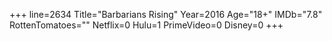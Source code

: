 +++
line=2634
Title="Barbarians Rising"
Year=2016
Age="18+"
IMDb="7.8"
RottenTomatoes=""
Netflix=0
Hulu=1
PrimeVideo=0
Disney=0
+++

